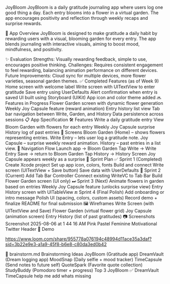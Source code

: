 JoyBloom
JoyBloom is a daily gratitude journaling app where users log one good thing a day.
Each entry blooms into a flower in a virtual garden. The app encourages positivity and reflection through weekly recaps and surprise rewards.

📖 App Overview
JoyBloom is designed to make gratitude a daily habit by rewarding users with a visual, blooming garden for every entry.
The app blends journaling with interactive visuals, aiming to boost mood, mindfulness, and positivity.

✨ Evaluation
Strengths: Visually rewarding feedback, simple to use, encourages positive thinking.
Challenges: Requires consistent engagement to feel rewarding, balancing animation performance on different devices.
Future Improvements: Cloud sync for multiple devices, more flower varieties, seasonal garden themes.
✅ Completed Features (as of Week 9)
 Home screen with welcome label
 Write screen with UITextView to enter gratitude
 Save entry using UserDefaults
 Alert confirmation when entry is saved
 UI built using Storyboard (UIKit)
 App icon and color theme added
🔜 Features in Progress
 Flower Garden screen with dynamic flower generation
 Weekly Joy Capsule feature (reward animation)
 Entry history list view
 Tab bar navigation between Write, Garden, and History
 Data persistence across sessions
📋 App Specification
🛠 Features
 Write a daily gratitude entry
 View Bloom Garden with flowers for each entry
 Weekly Joy Capsule surprise
 History log of past entries
📱 Screens
Bloom Garden (Home) – shows flowers representing entries.
Write Entry – lets user log a gratitude note.
Joy Capsule – surprise weekly reward animation.
History – past entries in a list view.
🔄 Navigation Flow
Launch app → Bloom Garden
Tap Write → Write Entry
Save → return to Bloom Garden
Tap History → History Screen
Joy Capsule appears weekly as a surprise
📅 Sprint Plan
✅ Sprint 1 (Completed)
Create Xcode project
Set up app icon, colors, fonts
Build and connect Write screen (UITextView + Save button)
Save data with UserDefaults
🚧 Sprint 2 (Current)
Add Tab Bar Controller
Connect existing WriteVC to Tab Bar
Build Flower Garden screen (UI only)
⏭ Sprint 3 (Next)
Animate flowers in garden based on entries
Weekly Joy Capsule feature (unlocks surprise view)
Entry History screen with UITableView
🔚 Sprint 4 (Final Polish)
Add onboarding or intro message
Polish UI (spacing, colors, custom assets)
Record demo + finalize README for final submission
🖼️ Wireframes
Write Screen (with UITextView and Save)
Flower Garden (virtual flower grid)
Joy Capsule (animation screen)
Entry History (list of past gratitudes)
📷 Screenshots
Screenshot 2025-08-06 at 1 44 16 AM Pink Pastel Feminine Motivational Twitter Header
🎥 Demo

https://www.loom.com/share/955778a076194c48994d11ace35a3daf?sid=3b22e9e3-a1a9-45f8-b6e8-c80da3ed0b42

🤖 brainstorm.md
Brainstorming Ideas
JoyBloom (Gratitude app)
DreamVault (Dream logging app)
MoodSnap (Daily selfie + mood tracker)
TimeCapsule (Send notes to future self)
QuoteSpark (Favorite quote collection)
StudyBuddy (Pomodoro timer + progress)
Top 3
JoyBloom ✅
DreamVault
TimeCapsule help me add whats missing
